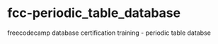 # fcc-periodic_table_database
freecodecamp database certification training - periodic table databse
